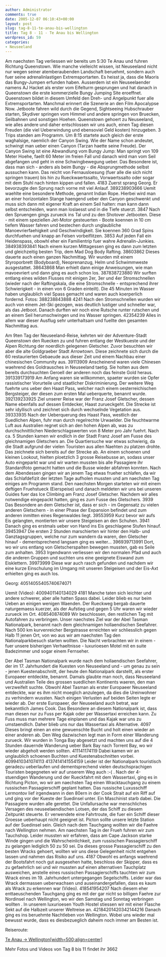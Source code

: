 ```yaml
---
author: Administrator
comments: true
date: 2005-12-07 06:10:43+00:00
layout: post
slug: tag-8-11-te-anau-bis-wellington
title: Tag 8 - 11 - Te Anau bis Wellington
wordpress_id: 59
categories:
- Neuseeland
---
```


Am naechsten Tag verliessen wir bereits um 5:30 Te Anau und fuhren Richtung Queenstown. Wie manche vielleicht wissen, ist Neuseeland nicht nur wegen seiner atemberaubenden Landschaft beruehmt, sondern auch fuer seine adrenalinlastigen Extremsportarten. Es heisst ja, dass die Maoris das Bungy-Jumpen erfunden haben. Ausserdem ist ein Neuseelaender namens AJ Hacket als erster vom Eifelturm gesprungen und hat danach in Queenstown die erste kommerzielle Bungy Jumping Site eroeffnet. Queenstown bildet in diesem Umfeld den Dreh- und Angelpunkt fuer alle Extremsportarten. Manchmal erinnert die Szenerie an den Film Apocalypse Now. Jetboote fahren wild durch die Gegend, Sightseeing Hubschrauber starten, Skydiver springen vom Himmel und andere springen von Bruecken,  Seilbahnen und sonstigen Hoehen. Queenstown gehoert zu Neuseeland, wie alles andere und daher entschlossen wir uns auch, einen Tag diesen Freuden (die viel Ueberwindung und ebensoviel Geld kosten) hinzugeben. 3 Trips standen am Programm. Um 8:15 startete auch gleich der erste waghalsige, naemlich der Canyon Swing. Wie der Name schon andeutet, schwingt man ueber einen Canyon (Tarzan haette seine Freude). Der Canyon Swing ist eine Abwandlung vom Bungy Jump: Man springt von 109 Meter Hoehe, faellt 60 Meter im freien Fall und danach wird man vom Seil abgefangen und geht in eine Schwingbewegung ueber. Das Besondere ist, dass man sich - anders als beim Bungy - die Absprungmethode selbst aussuchen kann. Das reicht von Fernausloesung (fuer alle die sich nicht springen trauen) bis hin zu Rueckwaertssalto, Vorwaertssalto oder sogar mit dem Stuhl nach hinten kippen und fallen. 
4183
Zuerst sprang Georg. Er bevorzugte den Sprung nach vorne mit viel Anlauf. 
389238903666
Uemit waehlte eine besondere Methode, genannt Indian Rope. Hierbei wird man an einer horizontalen Stange haengend ueber den Canyon geschwenkt und muss sich dann mit eigener Kraft an einem Seil halten: man kann dann selbst entscheiden, wann man loslaesst und in die Tiefe stuerzt.
3847
Nach den Spruengen gings zurueck ins Tal und zu den Shotover Jetbooten. Diese - mit einem speziellen Jet-Motor gesteuerten - Boote koennen in 10 cm tiefem Wasser fahren und bestechen durch unglaubliche Manoevrierfaehigkeit und Geschwindigkeit. Sie koennen 360 Grad Spins durchfuehen und knapp an Felsen vorbeiflitzen. 
3853
Auf jeden Fall ein Heidenspass, obowhl eher ein Familientrip fuer wahre Adrenalin-Junkies. 
384938393841
Nach einem kurzen Mittagessen ging es dann zum letzten und gleichzeitig besten Trip, dem Mad Dog Body Rafting. 
38603862
Dieses dauerte auch einen ganzen Nachmittag. Wir wurden mit einem Styroporbrett (Bodyboard), Neoprenanzug, Helm und Schwimmweste ausgestattet. 
38643868
Man erhielt dann einige Anweisungen, wie man mavoevriert und dann ging es auch schon los.
387838723880
Wir surften entlang eines wilden Flusses mit einigen 2er, 3er und 4er Stromschnellen (wieder nach der Raftingskala, die eine Stromschnelle - entsprechend ihrer Schwierigkeit - in einen von 6 Graden einteilt). Die 45 Minuten im Wasser haben unglaublich viel Spass gemacht und waren auch koerperlich fordernd. 
Fotos:
388238843888
4241
Nach den Stromschnellen wurden wir auch von einem Jet-Ski gezogen, was deutlich lustiger und schneller war, als das Jetboot. Danach durften wir noch eine Rutsche runter rutschen und an einem Seil herumschwingen und ins Wasser springen. 
42354239
Alles in allem war dieser Ausflug sehr unterhaltsam und fuellte den gesamten Nachmittag aus. 

Am 9ten Tag der Neuseeland-Reise, kehrten wir der Adventure-Stadt Queenstown den Ruecken zu und fuhren entlang der Westkueste und der Alpen Richtung der noerdlich gelegenen Gletscher. Zuvor besuchten wir aber die alte Goldgraeber Stadt Arrowtown. Diese zeichnete sich durch die 60 restaurierten Gebaeude aus dieser Zeit und einem Nachbau einer chinesischen Community aus. 
39113909
Anscheinend waren viele Chinesen waehrend des Goldrausches in Neuseeland taetig. Sie holten aus dem bereits durchsuchten Geroell der anderen noch das feinste Gold heraus. 
391339173919
Am Anfang waren sie willkommen, spaeter wurden sie Opfer rassistischer Vorurteile und staatlicher Diskriminierung.
Der weitere Weg fuehrte uns ueber den Haast Pass, welcher nach einem oesterreichischen Bergsteiger, der diesen zum ersten Mal ueberquerte, benannt wurde.
392139233925
Ziel unserer Reise war der Franz Josef Gletscher, dessen Name ebenfalls auf dessen Entdecker, Haast zurueckgeht. Die Strecke ist sehr idyllisch und zeichnet sich durch wechselnde Vegetation aus. 
39333935
Nach der Ueberquerung des Haast Pass, westlich der Suedlichen Alpen, fuhr man durch regelrechte Urwaelder. Die feuchtwarme Luft aus Australien regnet sich an den hohen Alpen ab, was zu durchschnittlichen Niederschlagswerten von 8 Meter pro Jahr fuehrt. Nach ca. 5 Stunden kamen wir endlich in der Stadt Franz Josef am Fusse des gleichnamigen Gletschers an. Die Quartiersuche war etwas schwierig, da die Stadt aufgrund der vielen Touristen aus allen Naehten zu platzen drohte. Das zeichnete sich bereits auf der Strecke ab. An einem schoenen und kleinen Lookout, hielten ploetzlich 3 grosse Reisebusse an, sodass unser Auto eingeparkt war und wir warten mussten bis alle Passagiere ihr Standardfoto gemacht hatten und die Busse wieder abfahren konnten. Nach dem Abendessen gingen wir an jenem Tag etwas frueher schlafen, da wir das Schlafdefizit der  letzten Tage aufholen mussten und am naechsten Tag einiges am Programm stand. Den naechsten Morgen starteten wir mit einem deftigen Fruehstueck (Eierspeise) und danach meldeten wir uns bei unseren Guides fuer das Ice Climbing am Franz Josef Gletscher. Nachdem wir alles notwendige eingepackt hatten, ging es zum Fusse des Gletschers.
3939
Das Besondere an dem Gletscher ist, dass er sich - im Gegensatz zu vielen anderen Gletschern - in einer Phase der Expansion befindet und zum anderen inmitten eines Regenwaldes liegt. 
39553959
Kurz bevor wir aufs Eis gelangten, montierten wir unsere Steigeisen an den Schuhen. 
3941
Danach ging es erstmals ueber von Hand ins Eis geschlagene Stufen hinauf. 
39453947
Die ersten 2 Stunden  marschierten wir hinter den Halb- und Ganztagsgruppen, welche nur zum wandern da waren, den Gletscher hinauf - dementsprechend langsam ging es weiter... 
396939713991
Dort, wo wir uns entlang von Gletscherspalten bewegen mussten, gab es Seile zum anhalten. 
3953
Irgendwann verliessen wir den normalen Pfad und auch die anderen Gruppen und suchten uns eine geeignete Eiswand zum Eisklettern. 
39973999
Diese war auch rasch gefunden und nachdem wir eine kurze Einschulung im Umgang mit unseren Steigeisen und der Eis-Axt erhielten ging es auch los. 

Georg:
40514055405740674071

Uemit (Video):
4009401140134029
4181
Manche taten sich leichter und andere schwerer, aber alle hatten Spass dabei. Leider blieb es nur beim Ueben an einigen wenigen Waenden. Der Rueckweg bergab dauerte naturgemaess kuerzer, als der Aufstieg und gegen 5 Uhr waren wir wieder zurueck im Ort. 
408540874089
Wir beschlossen, den restlichen Tag mit Autofahren zu verbringen. Unser naechstes Ziel war der Abel Tasman Nationalpark, benannt nach dem gleichnamigen hollaendischen Seefahrer. Nach 500 km kurvenreicher Bergstrasse erreichten wir schliesslich gegen Halb 11 jenen Ort, von wo aus wir am naechsten Tag den Nationalparkbesuch starten wollten. Die Nacht verbrachten wir in einem - fuer unsere bisherigen Verhaeltnisse - luxurioesen Motel mit en suite Badezimmer und sogar einem Fernseher. 

Der Abel Tasman Nationalpark wurde nach dem hollaendischen Seefahrer, der im 17. Jahrhundert die Kuesten von Neuseeland und - um genau zu sein - jenen Kuestenabschnitt, der heute den Nationalpark darstellt, als erster Europaeer entdeckte, benannt. Damals glaubte man noch, dass Neuseeland und Australien Teile des grossen suedlichen Kontinents waeren, den man verzweifelt suchte. Obwohl Abel Tasman als erster Europaeer Neuseeland entdeckte, war es ihm nicht moeglich anzulegen, da dies die Ureinwohner zu verhindern wussten. Nach einigen Verlusten auf beiden Seiten legte er wieder ab. Der erste Europaeer, der Neuseeland auch betrat, war bekanntlich James Cook. Das Besondere an diesem Nationalpark ist, dass man diesen nur zu Fuss per Kajak oder per Wassertaxi erreichen kann. Zu Fuss muss man mehrere Tage einplanen und das Kajak war uns zu umstaendlich. Daher blieb uns nur das Wassertaxi als Alternative. 
4097
Dieses bringt einen an eine gewuenschte Bucht und holt einen wieder an einer anderen ab. Den Weg dazwischen legt man in Form einer Wanderung zurueck. Wir wurden in Tonga Bay abgesetzt und machten uns auf die 4 Stunden dauernde Wanderung ueber Bark Bay nach Torrent Bay, wo wir wieder abgeholt werden sollten. 
411141174119
Dabei kamen wir an unglaublich schoenen Buchten und Kuestenabschnitten vorbei. 
4099410341074113
4137414141554159
Leider ist der Nationalpark touristisch geradezu ueberlaufen und dementsprechend vielen deutschsprachigen Touristen begegneten wir auf unserem Weg auch :-( . Nach der 4-stuendigen Wanderung und der Rueckfahrt mit dem Wassertaxi, ging es in Richtung Picton, wo wir am naechsten Tag einen Wracktauchgang zu einem russischen Passagierschiff geplant hatten. Das russische Luxusschiff Lermontov lief irgendwann in den 80ern in der Cook Strait auf ein Riff auf und ging vor der Kueste der Suedinsel unter. Ein Maschinist starb dabei. Die Passagiere wurden alle gerettet. Die Unfallursache war menschliches Versagen des neuseelaendischen Lotsen, der das Schiff zu diesem Zeitpunkt steuerte. Er verwendete eine Fahrtroute, die fuer ein Schiff dieser Groesse ueberhaupt nicht geeignet ist. Picton sollte unsere letzte Station auf der Suedinsel sein. Gleich nach dem Tauchgang wollten wir die Faehre nach Wellington nehmen. Am naechsten Tag in der Frueh fuhren wir zum Tauchshop. Leider mussten wir erfahren, dass am Cape Jackson starke Winde gingen und die Wahrscheinlichkeit, zum russischen Passagierschiff zu gelangen lediglich 50 zu 50 sei. Da dieses grosse Passagierschiff zu den besten Wracks gehoert, wollten wir uns diese Gelegenheit nicht entgehen lassen und nahmen das Risiko auf uns. 
4187
Obwohl es anfangs waehrend der Bootsfahrt noch gut ausgesehen hatte, beschloss der Skipper, dass es zu gefaehrlich sei und wir mussten auf einen alternativen Tauchplatz ausweichen, anstelle eines russischen Passagierschiffs tauchten wir zum Wrack eines im 19. Jahrhundert untergegangen Segelschiffs. Leider war das Wrack dermassen ueberwachsen und auseinandergefallen, dass es kaum als Wrack zu erkennen war (Video). 
418541954207
Nach diesem eher enttaeuschenden Tauchgang ging es mit der gar nicht so billigen Faehre zur Nordinsel nach Wellington, wo wir den Samstag und Sonntag verbringen wollten . In unserem luxurioesen Youth Hostel stiessen wir mit einer Flasche Sekt auf die Halbzeit unserer Weltreise an. 
42184201420342144216
Danach ging es ins beruehmte Nachtleben von Wellington. Wobei uns wieder mal bewusst wurde, dass es diesbezueglich daheim noch immer am Besten ist.


Reiseroute:


[Te Anau -> Wellington[width=500;align=center]](http://www.seren.at/weltreise/wp-content/routen/Neuseeland/TeAnau-Wellington.kml)

Mehr Fotos und Videos von Tag 8 bis 11  findet ihr 3662
